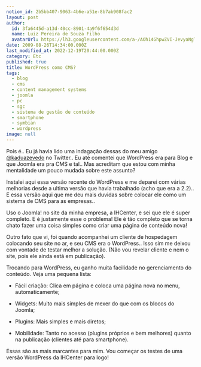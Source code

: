 ```yaml
---
notion_id: 2b5bb407-9063-4b6e-a51e-8b7ab908fac2
layout: post
author:
  id: 3fa6445d-a13d-40cc-8901-4a9f6f654d3d
  name: Luiz Pereira de Souza Filho
  avatarUrl: https://lh3.googleusercontent.com/a-/AOh14GhpwZVI-JevyaNgTdlrOT6YN20cI6V9Kxtq38Ij8AQ=s100
date: 2009-08-26T14:34:00.000Z
last_modified_at: 2022-12-19T20:44:00.000Z
category: Etc
published: true
title: WordPress como CMS?
tags:
  - blog
  - cms
  - content management systems
  - joomla
  - pc
  - sgc
  - sistema de gestão de conteúdo
  - smartphone
  - symbian
  - wordpress
image: null
---
```


Pois é.. Eu já havia lido uma indagação dessas do meu amigo [@kaduazevedo](http://twitter.com/kaduazevedo) no Twitter.. Eu até comentei que WordPress era para Blog e que Joomla era pra CMS e tal.. Mas acreditam que estou com minha mentalidade um pouco mudada sobre este assunto?

Instalei aqui essa versão recente do WordPress e me deparei com várias melhorias desde a ultima versão que havia trabalhado (acho que era a 2.2).. E essa versão aqui que me deu mais duvidas sobre colocar ele como um sistema de CMS para as empresas..

Uso o Joomla! no site da minha empresa, a IHCenter, e sei que ele é super completo. E é justamente esse o problema! Ele é tão completo que se torna chato fazer uma coisa simples como criar uma página de conteúdo nova!

Outro fato que vi, foi quando acompanhei um cliente de hospedagem colocando seu site no ar, e seu CMS era o WordPress.. Isso sim me deixou com vontade de testar melhor a solução. (Não vou revelar cliente e nem o site, pois ele ainda está em publicação).

Trocando para WordPress, eu ganho muita facilidade no gerenciamento do conteúdo. Veja uma pequena lista:

* Fácil criação: Clica em página e coloca uma página nova no menu, automaticamente;

* Widgets: Muito mais simples de mexer do que com os blocos do Joomla;

* Plugins: Mais simples e mais diretos;

* Mobilidade: Tanto no acesso (plugins próprios e bem melhores) quanto na publicação (clientes até para smartphone).

Essas são as mais marcantes para mim. Vou começar os testes de uma versão WordPress da IHCenter para logo!

